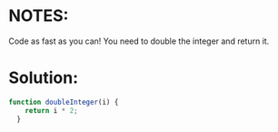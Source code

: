 # NOTES:
Code as fast as you can! You need to double the integer and return it.

# Solution:	
```javascript
function doubleInteger(i) {
    return i * 2;
  }
```
